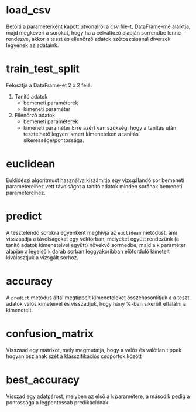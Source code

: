 # load_csv
Betölti a paraméterként kapott útvonalról a csv file-t, DataFrame-mé alaíktja, majd megkeveri a sorokat, hogy ha a célváltozó alapján sorrendbe lenne rendezve, akkor a teszt és ellenőrző adatok szétosztásánál diverzek legyenek az adataink.

# train_test_split
Felosztja a DataFrame-et 2 x 2 felé:
1. Tanító adatok
    - bemeneti paraméterek
    - kimeneti paraméter
2. Ellenőrző adatok
    - bemeneti paraméterek
    - kimeneti paraméter
Erre azért van szükség, hogy a tanítás után tesztelhető legyen ismert kimeneteken a tanítás sikeressége/pontossága.

# euclidean
Euklidészi algoritmust használva kiszámítja egy vizsgálandó sor bemeneti paramétereihez vett távolságot a tanító adatok minden sorának bemeneti paramétereihez.

# predict
A tesztelendő sorokra egyenként meghívja az `euclidean` metódust, ami visszaadja a távolságokat egy vektorban, melyeket együtt rendezünk (a tanító adatok kimeneteivel együtt) növekvő sorrnedbe, majd a `k` paraméter alapján a legelső `k` darab sorban leggyakoribban előforduló kimetelt kiválasztjuk a vizsgált sorhoz.

# accuracy
A `predict` metódus által megtippelt kimeneteleket összehasonlítjuk a a teszt adatok valós kimeteivel és visszadjuk, hogy hány %-ban sikerült eltalálni a kimenetelt.

# confusion_matrix
Visszaad egy mátrixot, mely megmutatja, hogy a valós és valótlan tippek hogyan oszlanak szét a klasszifikációs csoportok között

# best_accuracy
Visszad egy adatpárost, melyben az első a `k` paramétere, a második pedig a pontossága a legpontossab predikációnak.